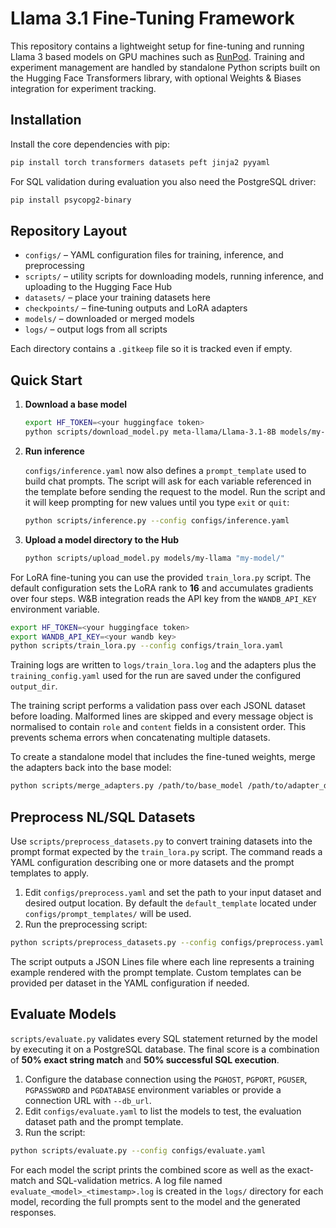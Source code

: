 # Llama 3.1 Fine-Tuning Framework

This repository contains a lightweight setup for fine-tuning and running Llama 3 based models on GPU machines such as [RunPod](https://runpod.io/).
Training and experiment management are handled by standalone Python scripts built on the Hugging Face Transformers library, with optional Weights & Biases integration for experiment tracking.

## Installation

Install the core dependencies with pip:

```bash
pip install torch transformers datasets peft jinja2 pyyaml
```

For SQL validation during evaluation you also need the PostgreSQL driver:

```bash
pip install psycopg2-binary
```

## Repository Layout

- `configs/` – YAML configuration files for training, inference, and preprocessing
- `scripts/` – utility scripts for downloading models, running inference, and uploading to the Hugging Face Hub
- `datasets/` – place your training datasets here
- `checkpoints/` – fine‑tuning outputs and LoRA adapters
- `models/` – downloaded or merged models
- `logs/` – output logs from all scripts

Each directory contains a `.gitkeep` file so it is tracked even if empty.

## Quick Start

1. **Download a base model**

   ```bash
   export HF_TOKEN=<your huggingface token>
   python scripts/download_model.py meta-llama/Llama-3.1-8B models/my-llama
   ```

2. **Run inference**

   `configs/inference.yaml` now also defines a `prompt_template` used to build chat prompts. The script will ask for each variable referenced in the template before sending the request to the model. Run the script and it will keep prompting for new values until you type `exit` or `quit`:

    ```bash
    python scripts/inference.py --config configs/inference.yaml
    ```

3. **Upload a model directory to the Hub**

    ```bash
    python scripts/upload_model.py models/my-llama "my-model/"
    ```

For LoRA fine-tuning you can use the provided `train_lora.py` script. The default
configuration sets the LoRA rank to **16** and accumulates gradients over four
steps. W&B integration reads the API key from the `WANDB_API_KEY` environment
variable.

```bash
export HF_TOKEN=<your huggingface token>
export WANDB_API_KEY=<your wandb key>
python scripts/train_lora.py --config configs/train_lora.yaml
```

Training logs are written to `logs/train_lora.log` and the adapters plus the
`training_config.yaml` used for the run are saved under the configured
`output_dir`.

The training script performs a validation pass over each JSONL dataset before
loading. Malformed lines are skipped and every message object is normalised to
contain `role` and `content` fields in a consistent order. This prevents schema
errors when concatenating multiple datasets.

To create a standalone model that includes the fine-tuned weights, merge the
adapters back into the base model:

```bash
python scripts/merge_adapters.py /path/to/base_model /path/to/adapter_dir models/merged-model
```


## Preprocess NL/SQL Datasets

Use `scripts/preprocess_datasets.py` to convert training datasets into the prompt format expected by the `train_lora.py` script. The command reads a YAML configuration describing one or more datasets and the prompt templates to apply.

1. Edit `configs/preprocess.yaml` and set the path to your input dataset and desired output location. By default the `default_template` located under `configs/prompt_templates/` will be used.
2. Run the preprocessing script:

```bash
python scripts/preprocess_datasets.py --config configs/preprocess.yaml
```

The script outputs a JSON Lines file where each line represents a training example rendered with the prompt template. Custom templates can be provided per dataset in the YAML configuration if needed.

## Evaluate Models

`scripts/evaluate.py` validates every SQL statement returned by the model by
executing it on a PostgreSQL database. The final score is a combination of
**50% exact string match** and **50% successful SQL execution**.

1. Configure the database connection using the `PGHOST`, `PGPORT`, `PGUSER`,
   `PGPASSWORD` and `PGDATABASE` environment variables or provide a connection
   URL with `--db_url`.
2. Edit `configs/evaluate.yaml` to list the models to test, the evaluation
   dataset path and the prompt template.
3. Run the script:

```bash
python scripts/evaluate.py --config configs/evaluate.yaml
```

For each model the script prints the combined score as well as the exact-match
and SQL-validation metrics. A log file named `evaluate_<model>_<timestamp>.log`
is created in the `logs/` directory for each model, recording the full prompts
sent to the model and the generated responses.
